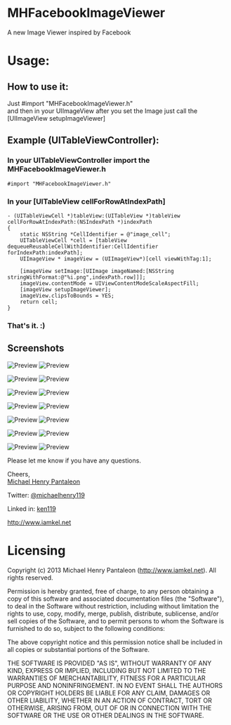 MHFacebookImageViewer
=======================

A new Image Viewer inspired by Facebook



# Usage:

## How to use it:
Just 
	#import "MHFacebookImageViewer.h"  
and then in your UIImageView after you set the Image just call the 
	[UIImageView  setupImageViewer]


## Example (UITableViewController):

### In your UITableViewController import the MHFacebookImageViewer.h

	#import "MHFacebookImageViewer.h"
	
### In your [UITableView cellForRowAtIndexPath]

	- (UITableViewCell *)tableView:(UITableView *)tableView cellForRowAtIndexPath:(NSIndexPath *)indexPath
	{
	    static NSString *CellIdentifier = @"image_cell";
	    UITableViewCell *cell = [tableView dequeueReusableCellWithIdentifier:CellIdentifier forIndexPath:indexPath];
	    UIImageView * imageView = (UIImageView*)[cell viewWithTag:1];
	   
	    [imageView setImage:[UIImage imageNamed:[NSString stringWithFormat:@"%i.png",indexPath.row]]];
	    imageView.contentMode = UIViewContentModeScaleAspectFill;
	    [imageView setupImageViewer];
	    imageView.clipsToBounds = YES;
	    return cell;
	}

### That's it. :)


## Screenshots
![Preview](http://i1102.photobucket.com/albums/g447/michaelhenry119/IOS%20Controls/MHFacebookImageViewer/1_zps2d86ec06.png)  ![Preview](http://i1102.photobucket.com/albums/g447/michaelhenry119/IOS%20Controls/MHFacebookImageViewer/2_zps53fd2fb1.png)

![Preview](http://i1102.photobucket.com/albums/g447/michaelhenry119/IOS%20Controls/MHFacebookImageViewer/3_zps0d1e65d2.png)   ![Preview](http://i1102.photobucket.com/albums/g447/michaelhenry119/IOS%20Controls/MHFacebookImageViewer/4_zpsdc876860.png)

![Preview](http://i1102.photobucket.com/albums/g447/michaelhenry119/IOS%20Controls/MHFacebookImageViewer/5_zpsbe8b2b6b.png)   ![Preview](http://i1102.photobucket.com/albums/g447/michaelhenry119/IOS%20Controls/MHFacebookImageViewer/6_zps2835afae.png)

![Preview](http://i1102.photobucket.com/albums/g447/michaelhenry119/IOS%20Controls/MHFacebookImageViewer/7_zps0faffe44.png)   ![Preview](http://i1102.photobucket.com/albums/g447/michaelhenry119/IOS%20Controls/MHFacebookImageViewer/8_zps8b82eb8e.png)

![Preview](http://i1102.photobucket.com/albums/g447/michaelhenry119/IOS%20Controls/MHFacebookImageViewer/9_zpsefb88194.png)   ![Preview](http://i1102.photobucket.com/albums/g447/michaelhenry119/IOS%20Controls/MHFacebookImageViewer/10_zpsec7f3cf4.png)

![Preview](http://i1102.photobucket.com/albums/g447/michaelhenry119/IOS%20Controls/MHFacebookImageViewer/11_zps7149e94d.png)   ![Preview](http://i1102.photobucket.com/albums/g447/michaelhenry119/IOS%20Controls/MHFacebookImageViewer/12_zps23ef4456.png)

![Preview](http://i1102.photobucket.com/albums/g447/michaelhenry119/IOS%20Controls/MHFacebookImageViewer/13_zpsa4bdfd63.png)   ![Preview](http://i1102.photobucket.com/albums/g447/michaelhenry119/IOS%20Controls/MHFacebookImageViewer/14_zps8851fde7.png)


Please let me know if you have any questions. 

Cheers,  
[Michael Henry Pantaleon](http://www.iamkel.net)

Twitter: [@michaelhenry119](https://twitter.com/michaelhenry119)

Linked in: [ken119](http://ph.linkedin.com/in/ken119)

http://www.iamkel.net



# Licensing

Copyright (c) 2013 Michael Henry Pantaleon (http://www.iamkel.net). All rights reserved.

Permission is hereby granted, free of charge, to any person obtaining a copy of this software and associated documentation files (the "Software"), to deal in the Software without restriction, including without limitation the rights to use, copy, modify, merge, publish, distribute, sublicense, and/or sell copies of the Software, and to permit persons to whom the Software is furnished to do so, subject to the following conditions:

The above copyright notice and this permission notice shall be included in all copies or substantial portions of the Software.

THE SOFTWARE IS PROVIDED "AS IS", WITHOUT WARRANTY OF ANY KIND, EXPRESS OR IMPLIED, INCLUDING BUT NOT LIMITED TO THE WARRANTIES OF MERCHANTABILITY, FITNESS FOR A PARTICULAR PURPOSE AND NONINFRINGEMENT. IN NO EVENT SHALL THE AUTHORS OR COPYRIGHT HOLDERS BE LIABLE FOR ANY CLAIM, DAMAGES OR OTHER LIABILITY, WHETHER IN AN ACTION OF CONTRACT, TORT OR OTHERWISE, ARISING FROM, OUT OF OR IN CONNECTION WITH THE SOFTWARE OR THE USE OR OTHER DEALINGS IN THE SOFTWARE.